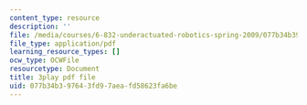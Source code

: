 ```yaml
---
content_type: resource
description: ''
file: /media/courses/6-832-underactuated-robotics-spring-2009/077b34b397643fd97aeafd58623fa6be_xwgIkdBQku4.pdf
file_type: application/pdf
learning_resource_types: []
ocw_type: OCWFile
resourcetype: Document
title: 3play pdf file
uid: 077b34b3-9764-3fd9-7aea-fd58623fa6be
---
```

